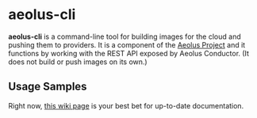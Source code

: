 # aeolus-cli #

**aeolus-cli** is a command-line tool for building images for the cloud and pushing them to providers. It is a component of the [Aeolus Project](https://www.aeolusproject.org/) and it functions by working with the REST API exposed by Aeolus Conductor. (It does not build or push images on its own.)

## Usage Samples ##
Right now, [this wiki page](https://www.aeolusproject.org/redmine/projects/aeolus/wiki/Launching_Instances) is your best bet for up-to-date documentation.
